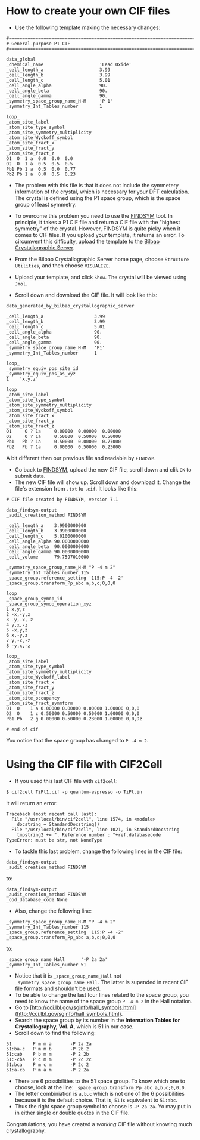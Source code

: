# How to create your own CIF files
- Use the following template making the necessary changes:
```
#===============================================================================
# General-purpose P1 CIF
#===============================================================================

data_global
_chemical_name                     'Lead Oxide'
_cell_length_a                     3.99
_cell_length_b                     3.99
_cell_length_c                     5.01
_cell_angle_alpha                  90.
_cell_angle_beta                   90.
_cell_angle_gamma                  90.
_symmetry_space_group_name_H-M     'P 1'
_symmetry_Int_Tables_number        1

loop_
_atom_site_label
_atom_site_type_symbol
_atom_site_symmetry_multiplicity
_atom_site_Wyckoff_symbol
_atom_site_fract_x
_atom_site_fract_y
_atom_site_fract_z
O1  O  1 a  0.0  0.0  0.0
O2  O  1 a  0.5  0.5  0.5
Pb1 Pb 1 a  0.5  0.0  0.77
Pb2 Pb 1 a  0.0  0.5  0.23
```
- The problem with this file is that it does not include the symmetery information of the crystal, which is necessary for your DFT calculation. The crystal is defined using the P1 space group, which is the space group of least symmetry.

- To overcome this problem you need to use the [FINDSYM](https://stokes.byu.edu/iso/findsym.php) tool. In principle, it takes a P1 CIF file and return a CIF file with the "highest symmetry" of the crystal. However, FINDSYM is quite picky when it comes to CIF files. If you upload your template, it returns an error. To circumvent this difficulty, upload the template to the [Bilbao Crystallographic Server](https://www.cryst.ehu.es/).

- From the Bilbao Crystallographic Server home page, choose `Structure Utilities`, and then choose `VISUALIZE`.
- Upload your template, and click `Show`. The crystal will be viewed using `Jmol`.
- Scroll down and download the CIF file. It will look like this:
```
data_generated_by_bilbao_crystallographic_server

_cell_length_a                   3.99 
_cell_length_b                   3.99 
_cell_length_c                   5.01 
_cell_angle_alpha                90. 
_cell_angle_beta                 90. 
_cell_angle_gamma                90.        
_symmetry_space_group_name_H-M   'P1' 
_symmetry_Int_Tables_number      1 

loop_
_symmetry_equiv_pos_site_id
_symmetry_equiv_pos_as_xyz
1    'x,y,z'

loop_
_atom_site_label 
_atom_site_type_symbol 
_atom_site_symmetry_multiplicity 
_atom_site_Wyckoff_symbol 
_atom_site_fract_x 
_atom_site_fract_y 
_atom_site_fract_z 
O1     O ? 1a     0.00000  0.00000  0.00000
O2     O ? 1a     0.50000  0.50000  0.50000
Pb1   Pb ? 1a     0.50000  0.00000  0.77000
Pb2   Pb ? 1a     0.00000  0.50000  0.23000
```
A bit different than our previous file and readable by `FINDSYM`.
- Go back to [FINDSYM](https://stokes.byu.edu/iso/findsym.php), upload the new CIF file, scroll down and clik `OK` to submit data.
- The new CIF file will show up. Scroll down and download it. Change the file's extension from `.txt` to `.cif`. It looks like this:
```
# CIF file created by FINDSYM, version 7.1

data_findsym-output
_audit_creation_method FINDSYM

_cell_length_a    3.9900000000
_cell_length_b    3.9900000000
_cell_length_c    5.0100000000
_cell_angle_alpha 90.0000000000
_cell_angle_beta  90.0000000000
_cell_angle_gamma 90.0000000000
_cell_volume      79.7597010000

_symmetry_space_group_name_H-M "P -4 m 2"
_symmetry_Int_Tables_number 115
_space_group.reference_setting '115:P -4 -2'
_space_group.transform_Pp_abc a,b,c;0,0,0

loop_
_space_group_symop_id
_space_group_symop_operation_xyz
1 x,y,z
2 -x,-y,z
3 -y,-x,-z
4 y,x,-z
5 -x,y,z
6 x,-y,z
7 y,-x,-z
8 -y,x,-z

loop_
_atom_site_label
_atom_site_type_symbol
_atom_site_symmetry_multiplicity
_atom_site_Wyckoff_label
_atom_site_fract_x
_atom_site_fract_y
_atom_site_fract_z
_atom_site_occupancy
_atom_site_fract_symmform
O1  O    1 a 0.00000 0.00000 0.00000 1.00000 0,0,0  
O2  O    1 c 0.50000 0.50000 0.50000 1.00000 0,0,0  
Pb1 Pb   2 g 0.00000 0.50000 0.23000 1.00000 0,0,Dz 

# end of cif
```
You notice that the space group has changed to `P -4 m 2`.
# Using the CIF file with CIF2Cell
- If you used this last CIF file with `cif2cell`:
```
$ cif2cell TiPt1.cif -p quantum-espresso -o TiPt.in
```
it will return an error:
```
Traceback (most recent call last):
  File "/usr/local/bin/cif2cell", line 1574, in <module>
    docstring = StandardDocstring()
  File "/usr/local/bin/cif2cell", line 1021, in StandardDocstring
    tmpstring2 += ". Reference number : "+ref.databasecode
TypeError: must be str, not NoneType
```
- To tackle this last problem, change the following lines in the CIF file:
```
data_findsym-output
_audit_creation_method FINDSYM
```
to:
```
data_findsym-output
_audit_creation_method FINDSYM
_cod_database_code None
```
- Also, change the following line:
```
_symmetry_space_group_name_H-M "P -4 m 2"
_symmetry_Int_Tables_number 115
_space_group.reference_setting '115:P -4 -2'
_space_group.transform_Pp_abc a,b,c;0,0,0
```
to:
```
_space_group_name_Hall		'-P 2a 2a'
_symmetry_Int_Tables_number	51
```
- Notice that it is `_space_group_name_Hall` not `_symmetry_space_group_name_Hall`. The latter is supended in recent CIF file formats and shouldn't be used.
- To be able to change the last four lines related to the space group, you need to know the name of the space group `P -4 m 2` in the Hall notation.
- Go to [http://cci.lbl.gov/sginfo/hall_symbols.html](http://cci.lbl.gov/sginfo/hall_symbols.html).
- Search the space group by its number in the **Internation Tables for Crystallography, Vol. A**, which is 51 in our case.
- Scroll down to find the following:
```
51        P m m a       -P 2a 2a
51:ba-c   P m m b       -P 2b 2
51:cab    P b m m       -P 2 2b
51:-cba   P c m m       -P 2c 2c
51:bca    P m c m       -P 2c 2
51:a-cb   P m a m       -P 2 2a
```
- There are 6 possibilities to the 51 space group. To know which one to choose, look at the line: `_space_group.transform_Pp_abc a,b,c;0,0,0`.
- The letter combiniation is `a,b,c` which is not one of the 6 possibilities because it is the default choice. That is, `51` is equivalent to `51:abc`.
- Thus the right space group symbol to choose is `-P 2a 2a`. Yo may put in in either single or double quotes in the CIF file.

Congratulations, you have created a *working* CIF file without knowing much crystallography.
